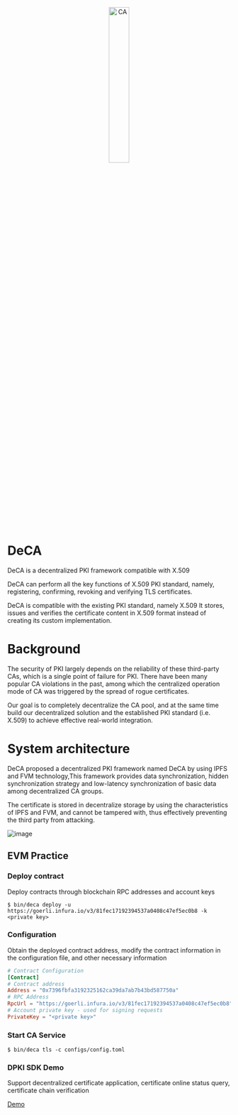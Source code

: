 <p align="center">
<img src="https://user-images.githubusercontent.com/52234994/165200623-c60e956b-5805-4088-bf58-f97ebd8ae8b4.png" 
    width="30%" border="0" alt="CA">
</p>

# DeCA
DeCA is a decentralized PKI framework compatible with X.509

DeCA can perform all the key functions of X.509 PKI standard, namely, registering, confirming, revoking and verifying TLS certificates.

DeCA is compatible with the existing PKI standard, namely X.509 It stores, issues and verifies the certificate content in X.509 format instead of creating its custom implementation.

# Background
The security of PKI largely depends on the reliability of these third-party CAs, which is a single point of failure for PKI.
There have been many popular CA violations in the past, among which the centralized operation mode of CA was triggered by the spread of rogue certificates.

Our goal is to completely decentralize the CA pool, and at the same time build our decentralized solution and the established
PKI standard (i.e. X.509) to achieve effective real-world integration.

# System architecture
DeCA proposed a decentralized PKI framework named DeCA by using IPFS and FVM technology,This framework provides data synchronization, hidden synchronization strategy and low-latency synchronization of basic data among decentralized CA groups.

The certificate is stored in decentralize storage by using the characteristics of IPFS and FVM, and cannot be tampered with, thus effectively preventing the third party from attacking.

![image](https://user-images.githubusercontent.com/52234994/192089294-d5891f90-16ac-497d-9efe-a09eb38b0ced.png)

## EVM Practice
### Deploy contract
Deploy contracts through blockchain RPC addresses and account keys
```
$ bin/deca deploy -u https://goerli.infura.io/v3/81fec17192394537a0408c47ef5ec0b8 -k <private key>
```
### Configuration
Obtain the deployed contract address, modify the contract information in the configuration file, and other necessary information
```toml
# Contract Configuration
[Contract]
# Contract address
Address = "0x7396fbfa3192325162ca39da7ab7b43bd587750a"
# RPC Address
RpcUrl = "https://goerli.infura.io/v3/81fec17192394537a0408c47ef5ec0b8"
# Account private key - used for signing requests
PrivateKey = "<private key>"
```

### Start CA Service
```
$ bin/deca tls -c configs/config.toml
```

### DPKI SDK Demo
Support decentralized certificate application, certificate online status query, certificate chain verification

[Demo](https://github.com/FlowShield/casdk/tree/dpki/examples/vm-mtls)